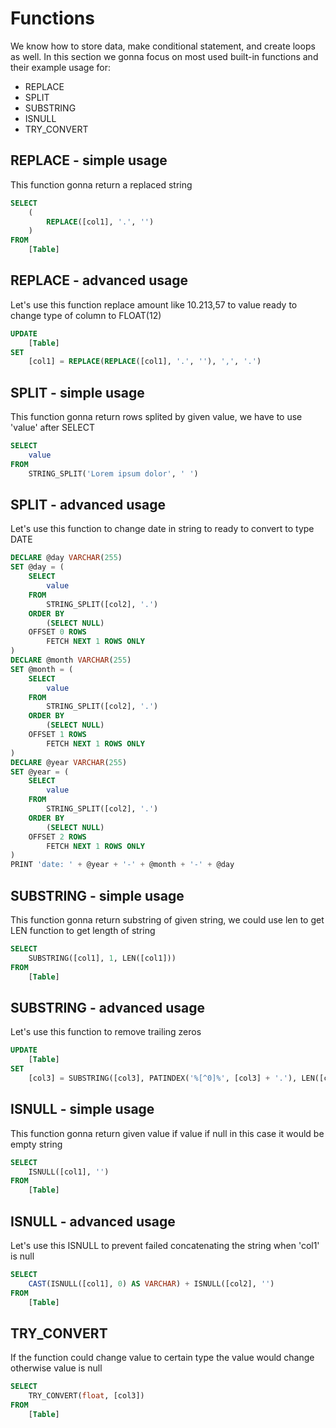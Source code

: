 # Functions
We know how to store data, make conditional statement, and create loops as well.
In this section we gonna focus on most used built-in functions and their example usage for:
* REPLACE
* SPLIT
* SUBSTRING
* ISNULL
* TRY_CONVERT

## REPLACE - simple usage
This function gonna return a replaced string
```sql
SELECT
    (
        REPLACE([col1], '.', '')
    )
FROM
    [Table]
```

## REPLACE - advanced usage
Let's use this function replace amount like 10.213,57 to value ready to change type of column to FLOAT(12)
```sql
UPDATE
    [Table]
SET 
    [col1] = REPLACE(REPLACE([col1], '.', ''), ',', '.')
```

## SPLIT - simple usage
This function gonna return rows splited by given value, we have to use 'value' after SELECT
```sql
SELECT 
    value
FROM 
    STRING_SPLIT('Lorem ipsum dolor', ' ')
```

## SPLIT - advanced usage
Let's use this function to change date in string to ready to convert to type DATE
```sql
DECLARE @day VARCHAR(255)
SET @day = (
    SELECT 
        value
    FROM 
        STRING_SPLIT([col2], '.')
    ORDER BY
        (SELECT NULL)
    OFFSET 0 ROWS
        FETCH NEXT 1 ROWS ONLY
)
DECLARE @month VARCHAR(255)
SET @month = (
    SELECT 
        value
    FROM 
        STRING_SPLIT([col2], '.')
    ORDER BY
        (SELECT NULL)
    OFFSET 1 ROWS
        FETCH NEXT 1 ROWS ONLY
)
DECLARE @year VARCHAR(255)
SET @year = (
    SELECT 
        value
    FROM 
        STRING_SPLIT([col2], '.')
    ORDER BY
        (SELECT NULL)
    OFFSET 2 ROWS
        FETCH NEXT 1 ROWS ONLY
)
PRINT 'date: ' + @year + '-' + @month + '-' + @day
```

## SUBSTRING - simple usage
This function gonna return substring of given string, we could use len to get LEN function to get length of string
```sql
SELECT 
    SUBSTRING([col1], 1, LEN([col1]))
FROM 
    [Table]
```

## SUBSTRING - advanced usage
Let's use this function to remove trailing zeros
```sql
UPDATE
    [Table]
SET
    [col3] = SUBSTRING([col3], PATINDEX('%[^0]%', [col3] + '.'), LEN([col3]))
```

## ISNULL - simple usage
This function gonna return given value if value if null in this case it would be empty string
```sql
SELECT 
    ISNULL([col1], '')
FROM 
    [Table]
```

## ISNULL - advanced usage
Let's use this ISNULL to prevent failed concatenating the string when 'col1' is null
```sql
SELECT 
    CAST(ISNULL([col1], 0) AS VARCHAR) + ISNULL([col2], '')
FROM 
    [Table]
```

## TRY_CONVERT
If the function could change value to certain type the value would change otherwise value is null 
```sql
SELECT 
    TRY_CONVERT(float, [col3])
FROM 
    [Table]
```
